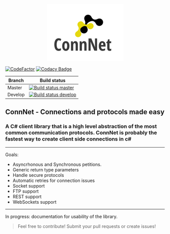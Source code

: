 <p align="center">
  <img src="https://github.com/PauSabatesC/ConnNet/blob/master/ConnNet.PNG" alt="ConnNet logo"/>
</p>

[![CodeFactor](https://www.codefactor.io/repository/github/pausabatesc/connnet/badge/develop)](https://www.codefactor.io/repository/github/pausabatesc/connnet/overview/develop)
[![Codacy Badge](https://api.codacy.com/project/badge/Grade/97b9677cd0354202b7d0bb4fd9e364fb)](https://www.codacy.com/manual/PauSabatesC/ConnNet?utm_source=github.com&amp;utm_medium=referral&amp;utm_content=PauSabatesC/ConnNet&amp;utm_campaign=Badge_Grade)

| Branch                 | Build status |
|------------------------|--------------|
| Master                 | [![Build status master](https://ci.appveyor.com/api/projects/status/x9mkgssl3n6yb9p7/branch/master?svg=true)](https://ci.appveyor.com/project/PauSabatesC/connnet-kaa6k/branch/master) |
| Develop                | [![Build status develop](https://ci.appveyor.com/api/projects/status/x9mkgssl3n6yb9p7?svg=true)](https://ci.appveyor.com/project/PauSabatesC/connnet-kaa6k) |

## ConnNet - Connections and protocols made easy

### A C# client library that is a high level abstraction of the most common communication protocols. ConnNet is probably the fastest way to create client side connections in c#
---

Goals:
- Asyncrhonous and Synchronous petitions.
- Generic return type parameters
- Handle secure protocols
- Automatic retries for connection issues
- Socket support
- FTP support
- REST support
- WebSockets support

---
In progress: documentation for usability of the library.

> Feel free to contribute! Submit your pull requests or create issues!
